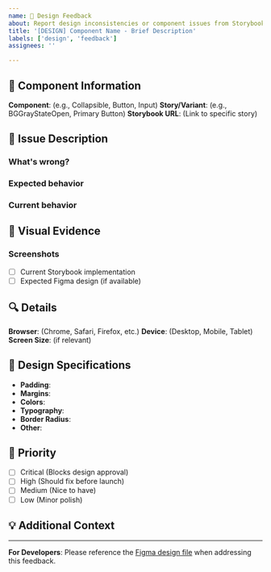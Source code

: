 ```yaml
---
name: 🎨 Design Feedback
about: Report design inconsistencies or component issues from Storybook
title: '[DESIGN] Component Name - Brief Description'
labels: ['design', 'feedback']
assignees: ''

---
```


## 📱 Component Information

**Component**: (e.g., Collapsible, Button, Input)
**Story/Variant**: (e.g., BGGrayStateOpen, Primary Button)
**Storybook URL**: (Link to specific story)

## 🐛 Issue Description

### What's wrong?
<!-- Clear description of the design issue -->

### Expected behavior
<!-- What should it look like according to Figma? -->

### Current behavior  
<!-- What does it currently look like in Storybook? -->

## 📸 Visual Evidence

### Screenshots
<!-- Drag and drop screenshots here -->
- [ ] Current Storybook implementation
- [ ] Expected Figma design (if available)

## 🔍 Details

**Browser**: (Chrome, Safari, Firefox, etc.)
**Device**: (Desktop, Mobile, Tablet)
**Screen Size**: (if relevant)

## 📏 Design Specifications

<!-- If you have specific measurements or values -->
- **Padding**: 
- **Margins**: 
- **Colors**: 
- **Typography**: 
- **Border Radius**: 
- **Other**: 

## 🎯 Priority

- [ ] Critical (Blocks design approval)
- [ ] High (Should fix before launch)  
- [ ] Medium (Nice to have)
- [ ] Low (Minor polish)

## 💡 Additional Context

<!-- Any other information that would help fix this issue -->

---

**For Developers**: Please reference the [Figma design file](https://www.figma.com/design/HMS1wPnsS1fuPyN1xSEVAH/Components) when addressing this feedback. 
